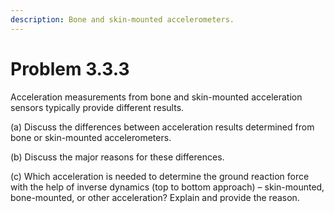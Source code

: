 ```yaml
---
description: Bone and skin-mounted accelerometers.
---
```


# Problem 3.3.3

Acceleration measurements from bone and skin-mounted acceleration sensors typically provide different results.&#x20;

(a) Discuss the differences between acceleration results determined from bone or skin-mounted accelerometers.&#x20;

(b) Discuss the major reasons for these differences.&#x20;

(c) Which acceleration is needed to determine the ground reaction force with the help of inverse dynamics (top to bottom approach) – skin-mounted, bone-mounted, or other acceleration? Explain and provide the reason.
